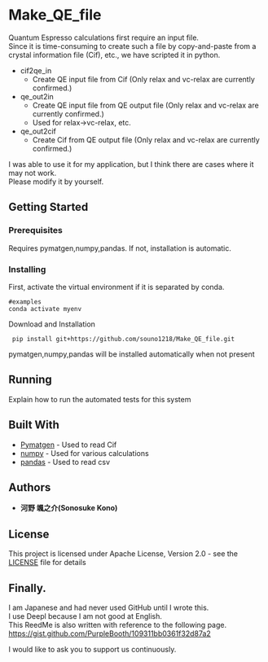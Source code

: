 # Make_QE_file

Quantum Espresso calculations first require an input file.   
Since it is time-consuming to create such a file by copy-and-paste from a crystal information file (Cif), etc., we have scripted it in python.

- cif2qe_in
  - Create QE input file from Cif (Only relax and vc-relax are currently confirmed.)
- qe_out2in
  - Create QE input file from QE output file (Only relax and vc-relax are currently confirmed.)
  - Used for relax->vc-relax, etc.
- qe_out2cif
  - Create Cif from QE output file (Only relax and vc-relax are currently confirmed.)

I was able to use it for my application, but I think there are cases where it may not work.   
Please modify it by yourself.

## Getting Started

### Prerequisites

Requires pymatgen,numpy,pandas. If not, installation is automatic.

### Installing

First, activate the virtual environment if it is separated by conda.

```
#examples
conda activate myenv
```

Download and Installation

```
 pip install git+https://github.com/souno1218/Make_QE_file.git
```

pymatgen,numpy,pandas will be installed automatically when not present

## Running

Explain how to run the automated tests for this system



## Built With

* [Pymatgen](https://pymatgen.org) - Used to read Cif
* [numpy](https://numpy.org) - Used for various calculations
* [pandas](https://pandas.pydata.org) - Used to read csv



## Authors

* **河野 颯之介(Sonosuke Kono)**

## License

This project is licensed under Apache License, Version 2.0 - see the [LICENSE](LICENSE) file for details

## Finally.

I am Japanese and had never used GitHub until I wrote this.   
I use Deepl because I am not good at English.   
This ReedMe is also written with reference to the following page.   
https://gist.github.com/PurpleBooth/109311bb0361f32d87a2

I would like to ask you to support us continuously.
